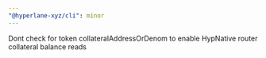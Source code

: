 ```yaml
---
"@hyperlane-xyz/cli": minor
---
```


Dont check for token collateralAddressOrDenom to enable HypNative router collateral balance reads
